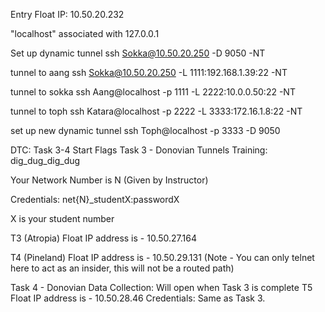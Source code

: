 Entry Float IP: 10.50.20.232

"localhost" associated with 127.0.0.1



Set up dynamic tunnel
ssh Sokka@10.50.20.250 -D 9050 -NT

tunnel to aang
ssh Sokka@10.50.20.250 -L 1111:192.168.1.39:22 -NT

tunnel to sokka
ssh Aang@localhost -p 1111 -L 2222:10.0.0.50:22 -NT

tunnel to toph
ssh Katara@localhost -p 2222 -L 3333:172.16.1.8:22 -NT

set up new dynamic tunnel
ssh Toph@localhost -p 3333 -D 9050






























DTC: Task 3-4 Start Flags
Task 3 - Donovian Tunnels Training: dig_dug_dig_dug

Your Network Number is N (Given by Instructor)

Credentials: net{N}_studentX:passwordX

X is your student number

T3 (Atropia) Float IP address is - 10.50.27.164

T4 (Pineland) Float IP address is - 10.50.29.131 (Note - You can only telnet here to act as an insider, this will not be a routed path)


Task 4 - Donovian Data Collection: Will open when Task 3 is complete
T5 Float IP address is - 10.50.28.46
Credentials: Same as Task 3.
